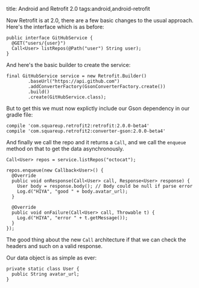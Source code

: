 title: Android and Retrofit 2.0
tags:android,android-retrofit

Now Retrofit is at 2.0, there are a few basic changes to the usual approach. Here's the interface which is as before:

    public interface GitHubService {
      @GET("users/{user}")
      Call<User> listRepos(@Path("user") String user);
    }

And here's the basic builder to create the service:

    final GitHubService service = new Retrofit.Builder()
            .baseUrl("https://api.github.com")
            .addConverterFactory(GsonConverterFactory.create())
            .build()
            .create(GitHubService.class);

But to get this we must now explictly include our Gson dependency in our gradle file:

    compile 'com.squareup.retrofit2:retrofit:2.0.0-beta4'
    compile 'com.squareup.retrofit2:converter-gson:2.0.0-beta4'

And finally we call the repo and it returns a `Call`, and we call the `enqueue` method on that to get the data asynchronously. 

    Call<User> repos = service.listRepos("octocat");

    repos.enqueue(new Callback<User>() {
      @Override
      public void onResponse(Call<User> call, Response<User> response) {
        User body = response.body(); // Body could be null if parse error
        Log.d("HIYA", "good " + body.avatar_url);
      }

      @Override
      public void onFailure(Call<User> call, Throwable t) {
        Log.d("HIYA", "error " + t.getMessage());
      }
    });

The good thing about the new `Call` architecture if that we can check the headers and such on a valid response.

Our data object is as simple as ever:

    private static class User {
      public String avatar_url;
    }
